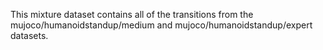 This mixture dataset contains all of the transitions from the mujoco/humanoidstandup/medium and mujoco/humanoidstandup/expert datasets.
